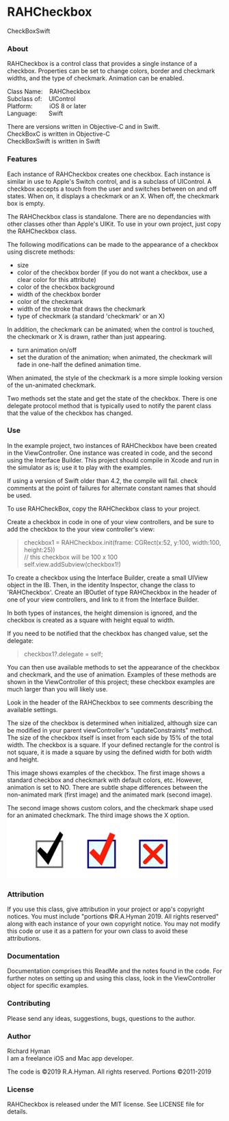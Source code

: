 

# RAHCheckbox

CheckBoxSwift  

### About
RAHCheckbox is a control class that provides a single instance of a checkbox. Properties can be set to change colors, border and checkmark widths, and the type of checkmark. Animation can be enabled.

Class Name: &nbsp;&nbsp; RAHCheckbox  
Subclass of: &nbsp;&nbsp; UIControl  
Platform: &nbsp;&nbsp;&nbsp;&nbsp;&nbsp;&nbsp;&nbsp;&nbsp; iOS 8 or later  
Language: &nbsp;&nbsp;&nbsp;&nbsp;&nbsp; Swift

There are versions written in Objective-C and in Swift.  
CheckBoxC is written in Objective-C  
CheckBoxSwift is written in Swift


### Features

Each instance of RAHCheckbox creates one checkbox. Each instance is similar in use to Apple's Switch control, and is a subclass of UIControl. A checkbox accepts a touch from the user and switches between on and off states. When on, it displays a checkmark or an X. When off, the checkmark box is empty.

The RAHCheckbox class is standalone. There are no dependancies with other classes other than Apple's UIKit. To use in your own project, just copy the RAHCheckbox class.

The following modifications can be made to the appearance of a checkbox using discrete methods:  

- size
- color of the checkbox border (if you do not want a checkbox, use a clear color for this attribute)
- color of the checkbox background
- width of the checkbox border
- color of the checkmark
- width of the stroke that draws the checkmark
- type of checkmark (a standard 'checkmark' or an X)

In addition, the checkmark can be animated; when the control is touched, the checkmark or X is drawn, rather than just appearing.

- turn animation on/off
- set the duration of the animation; when animated, the checkmark will fade in one-half the defined animation time.

When animated, the style of the checkmark is a more simple looking version of the un-animated checkmark.

Two methods set the state and get the state of the checkbox. There is one delegate protocol method that is typically used to notify the parent class that the value of the checkbox has changed.

### Use

In the example project, two instances of RAHCheckbox have been created in the ViewController. One instance was created in code, and the second using the Interface Builder. This project should compile in Xcode and run in the simulator as is; use it to play with the examples.

If using a version of Swift older than 4.2, the compile will fail. check comments at the point of failures for alternate constant names that should be used.

To use RAHCheckBox, copy the RAHCheckbox class to your project.

Create a checkbox in code in one of your view controllers, and be sure to add the checkbox to the your view controller's view:
>	checkbox1 = RAHCheckbox.init(frame: CGRect(x:52, y:100, width:100, height:25))  
>        //  this checkbox will be 100 x 100  
>	self.view.addSubview(checkbox1!)

To create a checkbox using the Interface Builder, create a small UIView object in the IB. Then, in the identity Inspector, change the class to 'RAHCheckbox'. Create an IBOutlet of type RAHCheckbox in the header of one of your view controllers, and link to it from the Interface Builder.

In both types of instances, the height dimension is ignored, and the checkbox is created as a square with height equal to width.

If you need to be notified that the checkbox has changed value, set the delegate:
>	checkbox1?.delegate = self;

You can then use available methods to set the appearance of the checkbox and checkmark, and the use of animation. Examples of these methods are shown in the ViewController of this project; these checkbox examples are much larger than you will likely use.

Look in the header of the RAHCheckbox to see comments describing the available settings.

The size of the checkbox is determined when initialized, although size can be modified in your parent viewController's "updateConstraints" method. The size of the checkbox itself is inset from each side by 15% of the total width. The checkbox is a square. If your defined rectangle for the control is not square, it is made a square by using the defined width for both width and height.

This image shows examples of the checkbox. The first image shows a standard checkbox and checkmark with default colors, etc. However, animation is set to NO. There are subtle shape differences between the non-animated mark (first image) and the animated mark (second image).

The second image shows custom colors, and the checkmark shape used for an animated checkmark. The third image shows the X option.
![Checkmark Examples](readmeImages/examples.png)




### Attribution

If you use this class, give attribution in your project or app's copyright notices. You must include "portions ©R.A.Hyman 2019. All rights reserved" along with each instance of your own copyright notice. You may not modify this code or use it as a pattern for your own class to avoid these attributions.


### Documentation

Documentation comprises this ReadMe and the notes found in the code. For further notes on setting up and using this class, look in the ViewController object for specific examples.

### Contributing

Please send any ideas, suggestions, bugs, questions to the author.

### Author

Richard Hyman  
I am a freelance iOS and Mac app developer.  

The code is ©2019 R.A.Hyman.  All rights reserved. Portions ©2011-2019


### License

RAHCheckbox is released under the MIT license. See LICENSE file for details.






